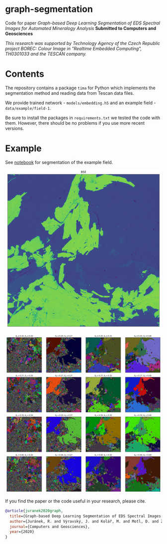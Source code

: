# graph-segmentation

Code for paper _Graph-based Deep Learning Segmentation of EDS Spectral Images for Automated Mineralogy Analysis_
__Submitted to Computers and Geosciences__

_This research was supported by Technology Agency of the Czech Republic project BOREC: Colour Image in "Realtime Embedded Computing", TH0301033 and the TESCAN company._

# Contents

The repository contains a package `tima` for Python which implements the segmentation method and reading data from Tescan data files.

We provide trained network - `models/embedding.h5` and an example field - `data/example/field-1`.

Be sure to install the packages in `requirements.txt` we tested the code with them. However, there should be no problems if you use more recent versions.

# Example

See [notebook](example.ipynb) for segmentation of the example field.

![BSE array of the example field](doc/bse.png)

![Segment labes of the exaple field](doc/matrix.png)


If you find the paper or the code useful in your research, please cite.

```bibtex
@article{juranek2020graph,
  title={Graph-based Deep Learning Segmentation of EDS Spectral Images for Automated Mineralogy Analysis},
  author={Juránek, R. and Výravský, J. and Kolář, M. and Motl, D. and Zemčík, P.},
  journal={Computers and Geosciences},
  year={2020}
}
```